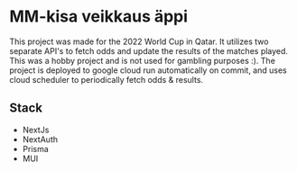 # MM-kisa veikkaus äppi

This project was made for the 2022 World Cup in Qatar. It utilizes two separate API's to fetch odds and update the results of the matches played. This was a hobby project and is not used for gambling purposes :). The project is deployed to google cloud run automatically on commit, and uses cloud scheduler to periodically fetch odds & results.

## Stack

- NextJs
- NextAuth
- Prisma
- MUI
